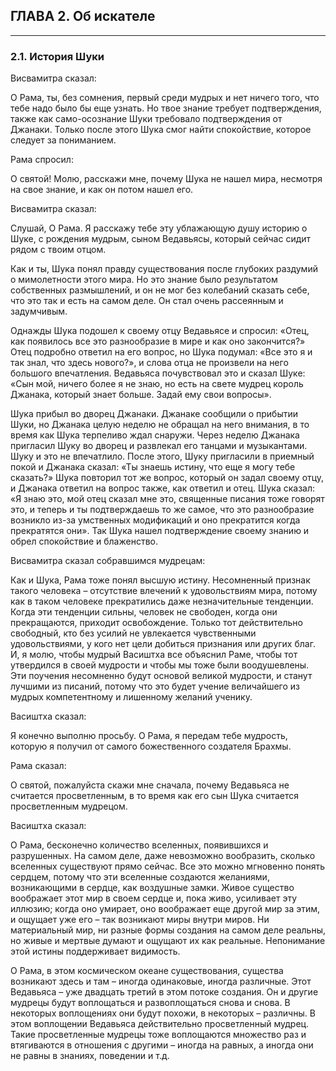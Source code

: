 ## ГЛАВА 2. Об искателе

---
### 2.1. История Шуки

Висвамитра сказал:

О Рама, ты, без сомнения, первый среди мудрых и нет ничего того, что тебе надо было бы еще узнать. Но твое знание требует подтверждения, также как само-осознание Шуки требовало подтверждения от Джанаки. Только после этого Шука смог найти спокойствие, которое следует за пониманием.

Рама спросил:

О святой! Молю, расскажи мне, почему Шука не нашел мира, несмотря на свое знание, и как он потом нашел его.

Висвамитра сказал:

Слушай, О Рама. Я расскажу тебе эту ублажающую душу историю о Шуке, с рождения мудрым, сыном Ведавьясы, который сейчас сидит рядом с твоим отцом.

Как и ты, Шука понял правду существования после глубоких раздумий о мимолетности этого мира. Но это знание было результатом собственных размышлений, и он не мог без колебаний сказать себе, что это так и есть на самом деле. Он стал очень рассеянным и задумчивым.

Однажды Шука подошел к своему отцу Ведавьясе и спросил: «Отец, как появилось все это разнообразие в мире и как оно закончится?» Отец подробно ответил на его вопрос, но Шука подумал: «Все это я и так знал, что здесь нового?», и слова отца не произвели на него большого впечатления. Ведавьяса почувствовал это и сказал Шуке: «Сын мой, ничего более я не знаю, но есть на свете мудрец король Джанака, который знает больше. Задай ему свои вопросы».

Шука прибыл во дворец Джанаки. Джанаке сообщили о прибытии Шуки, но Джанака целую неделю не обращал на него внимания, в то время как Шука терпеливо ждал снаружи. Через неделю Джанака пригласил Шуку во дворец и развлекал его танцами и музыкантами. Шуку и это не впечатлило. После этого, Шуку пригласили в приемный покой и Джанака сказал: «Ты знаешь истину, что еще я могу тебе сказать?» Шука повторил тот же вопрос, который он задал своему отцу, и Джанака ответил на вопрос также, как ответил и отец. Шука сказал: «Я знаю это, мой отец сказал мне это, священные писания тоже говорят это, и теперь и ты подтверждаешь то же самое, что это разнообразие возникло из-за умственных модификаций и оно прекратится когда прекратятся они». Так Шука нашел подтверждение своему знанию и обрел спокойствие и блаженство.

Висвамитра сказал собравшимся мудрецам:

Как и Шука, Рама тоже понял высшую истину. Несомненный признак такого человека – отсутствие влечений к удовольствиям мира, потому как в таком человеке прекратились даже незначительные тенденции. Когда эти тенденции сильны, человек не свободен, когда они прекращаются, приходит освобождение. Только тот действительно свободный, кто без усилий не увлекается чувственными удовольствиями, у кого нет цели добиться признания или других благ. И, я молю, чтобы мудрый Васиштха все объяснил Раме, чтобы тот утвердился в своей мудрости и чтобы мы тоже были воодушевлены. Эти поучения несомненно будут основой великой мудрости, и станут лучшими из писаний, потому что это будет учение величайшего из мудрых компетентному и лишенному желаний ученику.

Васиштха сказал:

Я конечно выполню просьбу. О Рама, я передам тебе мудрость, которую я получил от самого божественного создателя Брахмы.

Рама сказал:

О святой, пожалуйста скажи мне сначала, почему Ведавьяса не считается просветленным, в то время как его сын Шука считается просветленным мудрецом.

Васиштха сказал:

О Рама, бесконечно количество вселенных, появившихся и разрушенных. На самом деле, даже невозможно вообразить, сколько вселенных существуют прямо сейчас. Все это можно мгновенно понять сердцем, потому что эти вселенные создаются желаниями, возникающими в сердце, как воздушные замки. Живое существо воображает этот мир в своем сердце и, пока живо, усиливает эту иллюзию; когда оно умирает, оно воображает еще другой мир за этим, и ощущает уже его – так возникают миры внутри миров. Ни материальный мир, ни разные формы создания на самом деле реальны, но живые и мертвые думают и ощущают их как реальные. Непонимание этой истины поддерживает видимость.

О Рама, в этом космическом океане существования, существа возникают здесь и там – иногда одинаковые, иногда различные. Этот Ведавьяса – уже двадцать третий в этом потоке создания. Он и другие мудрецы будут воплощаться и развоплощаться снова и снова. В некоторых воплощениях они будут похожи, в некоторых – различны. В этом воплощении Ведавьяса действительно просветленный мудрец. Такие просветленные мудрецы тоже воплощаются множество раз и втягиваются в отношения с другими – иногда на равных, а иногда они не равны в знаниях, поведении и т.д.

